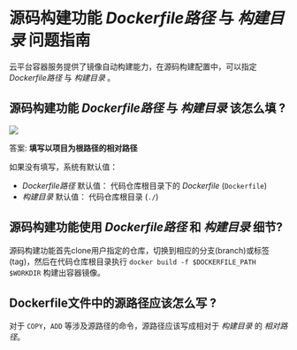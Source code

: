 # 源码构建功能 *Dockerfile路径* 与 *构建目录* 问题指南

云平台容器服务提供了镜像自动构建能力，在源码构建配置中，可以指定 *Dockerfile路径* 与 *构建目录* 。

## 源码构建功能 *Dockerfile路径* 与 *构建目录* 该怎么填 ?

![][pic1]

答案: **填写以项目为根路径的相对路径**

如果没有填写，系统有默认值：

* *Dockerfile路径* 默认值： 代码仓库根目录下的 *Dockerfile* (`Dockerfile`)
* *构建目录* 默认值： 代码仓库根目录 (`./`)

## 源码构建功能使用 *Dockerfile路径* 和 *构建目录* 细节?

源码构建功能首先clone用户指定的仓库，切换到相应的分支(branch)或标签(tag)，然后在代码仓库根目录执行 `docker build -f $DOCKERFILE_PATH $WORKDIR` 构建出容器镜像。

## Dockerfile文件中的源路径应该怎么写 ?

对于 `COPY`，`ADD` 等涉及源路径的命令，源路径应该写成相对于 *构建目录* 的 *相对路径*。

[pic1]:https://mc.qcloudimg.com/static/img/33d587e49512bbee6ebc19d2f1961f94/pic1.png
